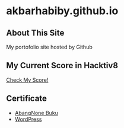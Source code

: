 # akbarhabiby.github.io

## About This Site
My portofolio site hosted by Github

## My Current Score in Hacktiv8
[Check My Score!](https://hacktiv8-phase-calculator.akbarhabiby.repl.run/)

## Certificate
- [AbangNone Buku](./certificate/MuhammadAkbarHabibyKhalid_AbangNoneBuku.pdf)
- [WordPress](./certificate/MuhammadAkbarHabibyKhalid_WordPress.pdf)
